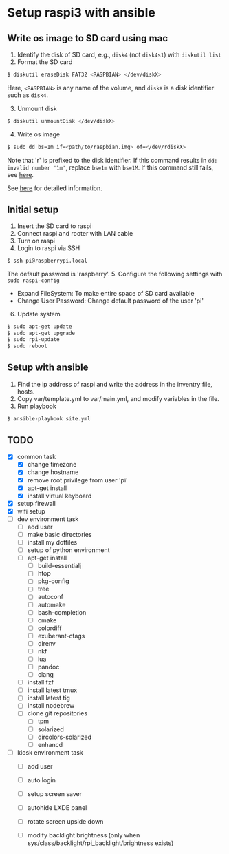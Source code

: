 # Setup raspi3 with ansible

## Write os image to SD card using mac

1. Identify the disk of SD card, e.g., `disk4` (not `disk4s1`) with `diskutil list`
2. Format the SD card

  ``` bash
  $ diskutil eraseDisk FAT32 <RASPBIAN> </dev/diskX>
  ```

  Here, `<RASPBIAN>` is any name of the volume, and `diskX` is a disk identifier such as `disk4`.

3. Unmount disk

  ``` bash
  $ diskutil unmountDisk </dev/diskX>
  ```

4. Write os image

  ``` bash
  $ sudo dd bs=1m if=<path/to/raspbian.img> of=</dev/rdiskX>
  ```

  Note that 'r' is prefixed to the disk identifier.
  If this command results in `dd: invalid number '1m'`,
  replace `bs=1m` with `bs=1M`.
  If this command still fails, see [here][1].

See [here][1] for detailed information.


## Initial setup

1. Insert the SD card to raspi
2. Connect raspi and rooter with LAN cable
3. Turn on raspi
4. Login to raspi via SSH

  ``` bash
  $ ssh pi@raspberrypi.local
  ```

  The default password is 'raspberry'.
5. Configure the following settings with `sudo raspi-config`
  - Expand FileSystem: To make entire space of SD card available
  - Change User Password: Change default password of the user 'pi'
6. Update system

  ``` bash
  $ sudo apt-get update
  $ sudo apt-get upgrade
  $ sudo rpi-update
  $ sudo reboot
  ```


## Setup with ansible

1. Find the ip address of raspi and write the address in the inventry file, hosts.
2. Copy var/template.yml to var/main.yml, and modify variables in the file.
3. Run playbook

  ``` bash
  $ ansible-playbook site.yml
  ```


## TODO

- [x] common task
  - [x] change timezone
  - [x] change hostname
  - [x] remove root privilege from user 'pi'
  - [x] apt-get install
  - [x] install virtual keyboard
- [x] setup firewall
- [x] wifi setup
- [ ] dev environment task
  - [ ] add user
  - [ ] make basic directories
  - [ ] install my dotfiles
  - [ ] setup of python environment
  - [ ] apt-get install
    - [ ] build-essentialj
    - [ ] htop
    - [ ] pkg-config
    - [ ] tree
    - [ ] autoconf
    - [ ] automake
    - [ ] bash-completion
    - [ ] cmake
    - [ ] colordiff
    - [ ] exuberant-ctags
    - [ ] direnv
    - [ ] nkf
    - [ ] lua
    - [ ] pandoc
    - [ ] clang
  - [ ] install fzf
  - [ ] install latest tmux
  - [ ] install latest tig
  - [ ] install nodebrew
  - [ ] clone git repositories
    - [ ] tpm
    - [ ] solarized
    - [ ] dircolors-solarized
    - [ ] enhancd
- [ ] kiosk environment task
  - [ ] add user
  - [ ] auto login
  - [ ] setup screen saver
  - [ ] autohide LXDE panel
  - [ ] rotate screen upside down
  - [ ] modify backlight brightness (only when sys/class/backlight/rpi_backlight/brightness exists)



<!-- Reference -->
[1]: https://www.raspberrypi.org/documentation/installation/installing-images/mac.md

